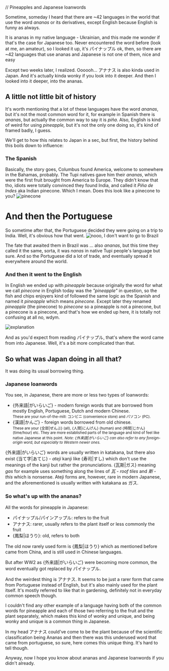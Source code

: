 // Pineapples and Japanese loanwords

Sometime, someday I heard that there are ~42 languages in the world that use the word *ananas* or its derivatives, except English because English is funny as always.

It is ananas in my native language - Ukrainian, and this made me wonder if that's the case for Japanese too. Never encountered the word before (look at me, an amateur), so I looked it up, it's パイナップル ok, then, so there are ~42 languages that use ananas and Japanese is not one of them, nice and easy 

Except two weeks later, I realized. Oooooh... アナナス is also kinda used in Japan. And it's actually kinda wonky if you look into it deeper. And then I looked into it deeper, into the ananas.
## A little not little bit of history

It's worth mentioning that a lot of these languages have the word *ananas*, but it's not the most common word for it, for example in Spanish there is *ananas*, but actually the common way to say it is *piña*. Also, English is kind of weird for using *pineapple,* but it's not the only one doing so, it's kind of framed badly, I guess.

We'll get to how this relates to Japan in a sec, but first, the history behind this boils down to influence: <br>
### The Spanish
Basically, the story goes, Columbus found America, welcome to somewhere in the Bahamas, probably. The Tupi natives gave him their *ananas*, which were the first fruit brought from America to Europe. They didn't know that tho, idiots were totally convinced they found India, and called it *Piña de Indes* aka Indian pinecone. Which I mean. Does this look like a pinecone to you?
![pinecone](https://ik.imagekit.io/maksiks/ananas.png?updatedAt=1753349760471 'Fair enough I guess? But I&apos;d call it something more original. Like i dunno, how about cactusapple???')

# And then the Portuguese

So sometime after that, the Portuguese decided they were going on a trip to India. Well, it's obvious how that went.
![nooo, I don't want to go to Brazil](https://ik.imagekit.io/maksiks/Efyg1EpXgAESeur.png ':::nocaption')

The fate that awaited them in Brazil was ... also *ananas*, but this time they called it the same, sorta, it was *nanas* in native Tupi people's language but sure. And so the Portuguese did a lot of trade, and eventually spread it everywhere around the world.

### And then it went to the English

In English we ended up with *pineapple* because originally the word for what we call *pinecone* in English today was the *"pineapple"* in question, so the fish and chips enjoyers kind of followed the same logic as the Spanish and named it *pineapple* which means *pinecone*. Except later they renamed *pineapple* (the pinecone) to *pinecone* so a pineapple is not a pinecone, but a pinecone is a pinecone, and that's how we ended up here, it is totally not confusing at all no, wdym.

![explanation](https://ik.imagekit.io/maksiks/pineconexplantion.png ':::nocaption')

And as you'd expect from reading パイナップル, that's where the word came from into Japanese. Well, it's a bit more complicated than that. 

## So what was Japan doing in all that?

It was doing its usual borrowing thing.

### Japanese loanwords
You see, in Japanese, there are more or less two types of loanwords:
- {外来語|がいらいご} - modern foreign words that are borrowed from mostly English, Portuguese, Dutch and modern Chinese. <br> <small class="desc">These are your run-of-the-mill: コンビニ (convenience store) and パソコン (PC).</small>
- {漢語|かんご} - foreign words borrowed from old chinese. <br> <small class="desc">These are your {全部|ぜんぶ} (all), {人間|にんげん} (human) and {時間|じかん} (time/hour) etc. They are more established parts of the language and kind of feel like native Japanese at this point.</small>
<small class="note">*Note: {外来語|がいらいご} can also refer to any foreign-origin word, but especially to Western newer ones.*</small>

{外来語|がいらいご} words are usually written in katakana, but there also exist {当て字|あてじ} - *ateji* kanji like {寿司|すし} which don't use the meanings of the kanji but rather the pronunciations. {瓦斯|ガス} meaning *gas* for example uses something along the lines of *瓦 - roof tiles* and *斯 - this* which is nonsense. Ateji forms are, however, rare in modern Japanese, and the aforementioned is usually written with katakana as ガス.

### So what's up with the ananas?
All the words for pineapple in Japanese:
- パイナップル/パインアップル: refers to the fruit 
- アナナス: rarer, usually refers to the plant itself or less commonly the fruit
- {鳳梨|ほうり}: old, refers to both

The old now rarely used form is {鳳梨|ほうり} which as mentioned before came from China, and is still used in Chinese languages.

But after WW2 as {外来語|がいらいご} were becoming more common, the word eventually got replaced by パイナップル. 

And the weirdest thing is アナナス. It seems to be just a rarer form that came from Portuguese instead of English, but it's also mainly used for the plant itself. It's mostly referred to like that in gardening, definitely not in everyday common speech though. 

I couldn't find any other example of a language having both of the common words for pineapple and each of those two referring to the fruit and the plant separately, which makes this kind of wonky and unique, and being wonky and unique is a common thing in Japanese.

In my head アナナス could've come to be the plant because of the scientific classification being Ananas and then there was this underused word that came from portuguese, so sure, here comes this unique thing. It's hard to tell though.

Anyway, now I hope you know about ananas and Japanese loanwords if you didn't already.